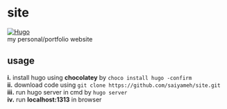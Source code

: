 # site

[![Hugo](https://img.shields.io/chocolatey/v/hugo?label=Built%20with%20Hugo)](https://gohugo.io/)\
my personal/portfolio website

## usage

**i.** install hugo using **chocolatey** by ```choco install hugo -confirm```\
**ii.** download code using ```git clone https://github.com/saiyameh/site.git```\
**iii.** run hugo server in cmd by ```hugo server```\
**iv.** run **localhost:1313** in browser
